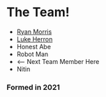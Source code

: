 # The Team!

* [Ryan Morris](./ryan-morris.md)
* [Luke Herron](./luke-herron.md)
* Honest Abe
* Robot Man
* <-- Next Team Member Here
* Nitin 
### Formed in 2021
